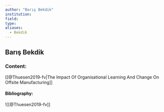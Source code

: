 ```yaml
---
author: "Barış Bekdik"
institution:
field:
type:
aliases:
  - Bekdik
---
```


## Barış Bekdik

### Content:
[[@Thuesen2019-fv|The Impact Of Organisational Learning And Change On Offsite Manufacturing]]

#### Bibliography:

![[@Thuesen2019-fv]]